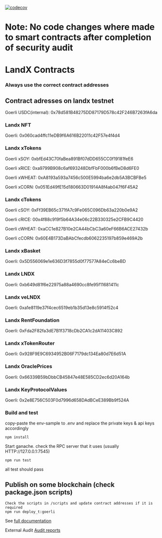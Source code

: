 [![codecov](https://codecov.io/gh/LandXit/land-x-smart-contracts/branch/develop/graph/badge.svg?token=J8INVF31NO)](https://codecov.io/gh/LandXit/land-x-smart-contracts)

# Note: No code changes where made to smart contracts after completion of security audit

# LandX Contracts

### Always use the correct contract addresses

## Contract adresses on landx testnet
Goerli USDC(internal): 0x78d581B48275DD87179D578c42F246B7263fA6da

### Landx NFT
Goerli: 0x060cad4ffc11eDB9f6A616B22011c42F57e4f4d4

### Landx xTokens
Goerli xSOY: 0xbfEd43C70faBea891Bf07dDD655CC0f19181feE6

Goerli xRICE: 0xa9799B908c6af693248DbfFbF000b6fBeD8d6FE0

Goerli xWHEAT: 0xA8193a593a7456c500E5994ba6e2db5A3BCBFBe5

Goerli xCORN: 0x051Ed49fE15d180663D01914A8f4ab047f6F45A2

### Landx cTokens
Goerli cSOY: 0xFf39EB65c371fA7c9Fe065C096Db63a220b0e9A2

Goerli cRICE: 00x4f88c919f5b64A34e06c22B330325e2CFB9C4420

Goerli cWHEAT: 0xaCC1e827B10e2CA44bCbC3a60eF66B6ACE27432b

Goerli cCORN: 0x60E4B173DaBAbCfecdb6062235197b859e469A2b

### Landx xBasket
Goerli: 0x5D556069e1e636D3f7855d0f77577A84eCc6beBD

### Landx LNDX
Goerli: 0xb649d81f6e22975a88a4690cc8fe95f11681411c

### Landx veLNDX
Goerli: 0xa1e8119e37f4cec6519eb1b35d13e8c5914f52c4

### Landx RentFoundation
Goerli: 0xFda2F82fa3dE7B1f3718cDb2CA1c2dA11403C892

### Landx xTokenRouter
Goerli: 0x928F9E9C6934952B06F7179dc134Ea80d7E6d51A

### Landx OraclePrices
Goerli: 0x66339B59bDbbCB45847e48E585CD2ec6d20A164b

### Landx KeyProtocolValues
Goerli: 0x2e8E756C503F0d7996d658DAdBCeE389Bb9f524A
### Build and test

copy-paste the env-sample to .env and replace the private keys & api keys accordingly

```
npm install
```

Start ganache. check the RPC server that it uses (usually HTTP://127.0.0.1:7545)

```
npm run test
```

all test should pass

## Publish on some blockchain (check package.json scripts)

```
Check the scripts in /scripts and update contract addresses if it is required
npm run deploy_t:goerli
```

See [full documentation](https://landxit.github.io/land-x-smart-contracts/)

External Audit
[Audit reports](docs/audit/)
